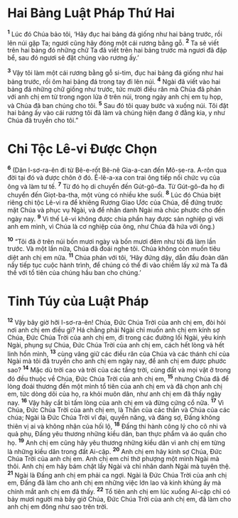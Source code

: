 # Hai Bảng Luật Pháp Thứ Hai
<sup><b>1</b></sup> Lúc đó Chúa bảo tôi, ‘Hãy đục hai bảng đá giống như hai bảng trước, rồi lên núi gặp Ta; ngươi cũng hãy đóng một cái rương bằng gỗ. <sup><b>2</b></sup> Ta sẽ viết trên hai bảng đó những chữ Ta đã viết trên hai bảng trước mà ngươi đã đập bể, sau đó ngươi sẽ đặt chúng vào rương ấy.’

<sup><b>3</b></sup> Vậy tôi làm một cái rương bằng gỗ si-tim, đục hai bảng đá giống như hai bảng trước, rồi ôm hai bảng đá trong tay đi lên núi. <sup><b>4</b></sup> Ngài đã viết vào hai bảng đá những chữ giống như trước, tức mười điều răn mà Chúa đã phán với anh chị em từ trong ngọn lửa ở trên núi, trong ngày anh chị em tụ họp, và Chúa đã ban chúng cho tôi. <sup><b>5</b></sup> Sau đó tôi quay bước và xuống núi. Tôi đặt hai bảng ấy vào cái rương tôi đã làm và chúng hiện đang ở đằng kia, y như Chúa đã truyền cho tôi.”

# Chi Tộc Lê-vi Ðược Chọn
<sup><b>6</b></sup> (Dân I-sơ-ra-ên đi từ Bê-e-rốt Bê-nê Gia-a-can đến Mô-se-ra. A-rôn qua đời tại đó và được chôn ở đó. Ê-lê-a-xa con trai ông tiếp nối chức vụ của ông và làm tư tế. <sup><b>7</b></sup> Từ đó họ di chuyển đến Gút-gô-đa. Từ Gút-gô-đa họ đi chuyển đến Giọt-ba-tha, một vùng có nhiều khe suối. <sup><b>8</b></sup> Lúc đó Chúa biệt riêng chi tộc Lê-vi ra để khiêng Rương Giao Ước của Chúa, để đứng trước mặt Chúa và phục vụ Ngài, và để nhân danh Ngài mà chúc phước cho đến ngày nay. <sup><b>9</b></sup> Vì thế Lê-vi không được chia phần hay được sản nghiệp gì với anh em mình, vì Chúa là cơ nghiệp của ông, như Chúa đã hứa với ông.)

<sup><b>10</b></sup> “Tôi đã ở trên núi bốn mươi ngày và bốn mươi đêm như tôi đã làm lần trước. Và một lần nữa, Chúa đã đoái nghe tôi. Chúa không còn muốn tiêu diệt anh chị em nữa. <sup><b>11</b></sup> Chúa phán với tôi, ‘Hãy đứng dậy, dẫn đầu đoàn dân nầy tiếp tục cuộc hành trình, để chúng có thể đi vào chiếm lấy xứ mà Ta đã thề với tổ tiên của chúng hầu ban cho chúng.’

# Tinh Túy của Luật Pháp
<sup><b>12</b></sup> Vậy bây giờ hỡi I-sơ-ra-ên! Chúa, Ðức Chúa Trời của anh chị em, đòi hỏi nơi anh chị em điều gì? Há chẳng phải Ngài chỉ muốn anh chị em kính sợ Chúa, Ðức Chúa Trời của anh chị em, đi trong các đường lối Ngài, yêu kính Ngài, phụng sự Chúa, Ðức Chúa Trời của anh chị em, cách hết lòng và hết linh hồn mình, <sup><b>13</b></sup> cùng vâng giữ các điều răn của Chúa và các thánh chỉ của Ngài mà tôi đã truyền cho anh chị em ngày nay, để anh chị em được phước sao? <sup><b>14</b></sup> Mặc dù trời cao và trời của các tầng trời, cùng đất và mọi vật ở trong đó đều thuộc về Chúa, Ðức Chúa Trời của anh chị em, <sup><b>15</b></sup> nhưng Chúa đã để lòng đoái thương đến một mình tổ tiên của anh chị em và đã chọn anh chị em, tức dòng dõi của họ, ra khỏi muôn dân, như anh chị em đã thấy ngày nay. <sup><b>16</b></sup> Vậy hãy cắt bì tấm lòng của anh chị em và đừng cứng cổ nữa. <sup><b>17</b></sup> Vì Chúa, Ðức Chúa Trời của anh chị em, là Thần của các thần và Chúa của các chúa; Ngài là Ðức Chúa Trời vĩ đại, quyền năng, và đáng sợ, Ðấng không thiên vị ai và không nhận của hối lộ, <sup><b>18</b></sup> Ðấng thi hành công lý cho cô nhi và quả phụ, Ðấng yêu thương những kiều dân, ban thực phẩm và áo quần cho họ. <sup><b>19</b></sup> Anh chị em cũng hãy yêu thương những kiều dân vì anh chị em từng là những kiều dân trong đất Ai-cập. <sup><b>20</b></sup> Anh chị em hãy kính sợ Chúa, Ðức Chúa Trời của anh chị em. Anh chị em chỉ thờ phượng một mình Ngài mà thôi. Anh chị em hãy bám chặt lấy Ngài và chỉ nhân danh Ngài mà tuyên thệ. <sup><b>21</b></sup> Ngài là Ðấng anh chị em phải ca ngợi. Ngài là Ðức Chúa Trời của anh chị em, Ðấng đã làm cho anh chị em những việc lớn lao và kinh khủng ấy mà chính mắt anh chị em đã thấy. <sup><b>22</b></sup> Tổ tiên anh chị em lúc xuống Ai-cập chỉ có bảy mươi người mà bây giờ Chúa, Ðức Chúa Trời của anh chị em, đã làm cho anh chị em đông như sao trên trời.


